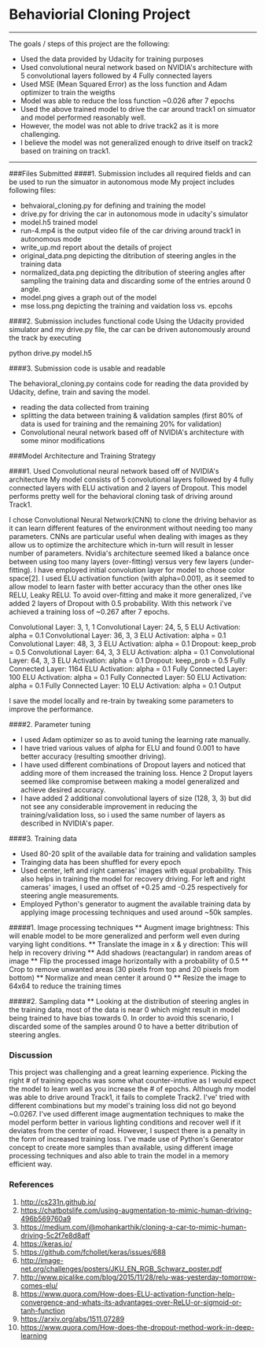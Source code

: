 # Behaviorial Cloning Project

---
The goals / steps of this project are the following:
* Used the data provided by Udacity for training purposes
* Used convolutional neural network based on NVIDIA's architecture with 5 convolutional layers followed by 4 Fully connected layers
* Used MSE (Mean Squared Error) as the loss function and Adam optimizer to train the weigths
* Model was able to reduce the loss function ~0.026 after 7 epochs
* Used the above trained model to drive the car around track1 on simuator and model performed reasonably well.
* However, the model was not able to drive track2 as it is more challenging.
* I believe the model was not generalized enough to drive itself on track2 based on training on track1. 

---
###Files Submitted
####1. Submission includes all required fields and can be used to run the simuator in autonomous mode
My project includes following files:
* behvaioral_cloning.py for defining and training the model
* drive.py for driving the car in autonomous mode in udacity's simulator
* model.h5 trained model
* run-4.mp4 is the output video file of the car driving around track1 in autonomous mode
* write_up.md report about the details of project
* original_data.png depicting the ditribution of steering angles in the training data
* normalized_data.png depicting the ditribution of steering angles after sampling the training data and discarding some of the entries around 0 angle.
* model.png gives a graph out of the model
* mse loss.png depicting the training and vaidation loss vs. epcohs

####2. Submission includes functional code Using the Udacity provided simulator and my drive.py file, the car can be driven autonomously around the track by executing

python drive.py model.h5

####3. Submission code is usable and readable

The behavioral_cloning.py contains code for reading the data provided by Udacity, define, train and saving the model.
* reading the data collected from training
* splitting the data between training & validation samples (first 80% of data is used for training and the remaining 20% for validation)
* Convolutional neural network based off of NVIDIA's architecture with some minor modifications

###Model Architecture and Training Strategy

####1. Used Convolutional neural network based off of NVIDIA's architecture
My model consists of 5 convolutional layers followed by 4 fully connected layers with ELU activation and 2 layers of Dropout. This model performs pretty well for the behavioral cloning task of driving around Track1.

I chose Convolutional Neural Network(CNN) to clone the driving behavior as it can learn different features of the environment without needing too many parameters. CNNs are particular useful when dealing with images as they allow us to optimize the architecture which in-turn will result in lesser number of parameters. Nvidia's architecture seemed liked a balance once between using too many layers (over-fitting) versus very few layers (under-fitting). I have employed initial convolution layer for model to chose color space[2]. I used ELU activation function (with alpha=0.001), as it seemed to allow model to learn faster with better accuracy than the other ones like RELU, Leaky RELU. To avoid over-fitting and make it more generalized, i've added 2 layers of Dropout with 0.5 probability. With this network i've achieved a training loss of ~0.267 after 7 epochs.

Convolutional Layer: 3, 1, 1
Convolutional Layer: 24, 5, 5
ELU Activation: alpha = 0.1
Convolutional Layer: 36, 3, 3
ELU Activation: alpha = 0.1
Convolutional Layer: 48, 3, 3
ELU Activation: alpha = 0.1
Dropout: keep_prob = 0.5
Convolutional Layer: 64, 3, 3
ELU Activation: alpha = 0.1
Convolutional Layer: 64, 3, 3
ELU Activation: alpha = 0.1
Dropout: keep_prob = 0.5
Fully Connected Layer: 1164
ELU Activation: alpha = 0.1
Fully Connected Layer: 100
ELU Activation: alpha = 0.1
Fully Connected Layer: 50
ELU Activation: alpha = 0.1
Fully Connected Layer: 10
ELU Activation: alpha = 0.1
Output 

I save the model locally and re-train by tweaking some parameters to improve the performance.

####2. Parameter tuning
* I used Adam optimizer so as to avoid tuning the learning rate manually.
* I have tried various values of alpha for ELU and found 0.001 to have better accuracy (resulting smoother driving).
* I have used different combinations of Dropout layers and noticed that adding more of them increased the training loss. Hence 2 Droput layers seemed like compromise between making a model generalized and achieve desired accuracy.
* I have added 2 additional convolutional layers of size (128, 3, 3) but did not see any considerable improvement in reducing the training/validation loss, so i used the same number of layers as described in NVIDIA's paper.  

####3. Training data
* Used 80-20 split of the available data for training and validation samples
* Trainging data has been shuffled for every epoch
* Used center, left and right cameras' images with equal probability. This also helps in training the model for recovery driving. For left and right cameras' images, I used an offset of +0.25 amd -0.25 respectively for steering angle measurements.  
* Employed Python's generator to augment the available training data by applying image processing techniques and used around ~50k samples.

#####1. Image processing techniques
** Augment image brightness: This will enable model to be more generalized and perform well even during varying light conditions.
** Translate the image in x & y direction: This will help in recovery driving
** Add shadows (reactangular) in random areas of image 
** Flip the processed image horizontally with a probability of 0.5 
** Crop to remove unwanted areas (30 pixels from top and 20 pixels from bottom) 
** Normalize and mean center it around 0
** Resize the image to 64x64 to reduce the training times

#####2. Sampling data
** Looking at the distribution of steering angles in the training data, most of the data is near 0 which might result in model being trained to have bias towards 0. In order to avoid this scenario, I discarded some of the samples around 0 to have a better ditribution of steering angles.

### Discussion
This project was challenging and a great learning experience. Picking the right # of training epochs was some what counter-intutive as I would expect the model to learn well as you increase the # of epochs. Although my model was able to drive around Track1, it fails to complete Track2. I've' tried with different combinations but my model's training loss did not go beyond ~0.0267. I've used different image augmentation techniques to make the model perform better in various lighting conditions and recover well if it deviates from the center of road. However, I suspect there is a penalty in the form of increased training loss. I've made use of Python's Generator concept to create more samples than available, using different image processing techniques and also able to train the model in a memory efficient way.

### References
1. http://cs231n.github.io/
2. https://chatbotslife.com/using-augmentation-to-mimic-human-driving-496b569760a9
3. https://medium.com/@mohankarthik/cloning-a-car-to-mimic-human-driving-5c2f7e8d8aff
4. https://keras.io/
5. https://github.com/fchollet/keras/issues/688
6. http://image-net.org/challenges/posters/JKU_EN_RGB_Schwarz_poster.pdf
7. http://www.picalike.com/blog/2015/11/28/relu-was-yesterday-tomorrow-comes-elu/
8. https://www.quora.com/How-does-ELU-activation-function-help-convergence-and-whats-its-advantages-over-ReLU-or-sigmoid-or-tanh-function
9. https://arxiv.org/abs/1511.07289
10. https://www.quora.com/How-does-the-dropout-method-work-in-deep-learning
